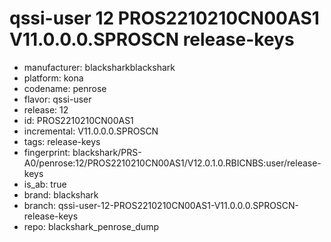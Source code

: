 # qssi-user 12 PROS2210210CN00AS1 V11.0.0.0.SPROSCN release-keys
- manufacturer: blacksharkblackshark
- platform: kona
- codename: penrose
- flavor: qssi-user
- release: 12
- id: PROS2210210CN00AS1
- incremental: V11.0.0.0.SPROSCN
- tags: release-keys
- fingerprint: blackshark/PRS-A0/penrose:12/PROS2210210CN00AS1/V12.0.1.0.RBICNBS:user/release-keys
- is_ab: true
- brand: blackshark
- branch: qssi-user-12-PROS2210210CN00AS1-V11.0.0.0.SPROSCN-release-keys
- repo: blackshark_penrose_dump
